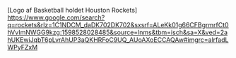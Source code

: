 [Logo af Basketball holdet Houston Rockets] https://www.google.com/search?q=rockets&rlz=1C1NDCM_daDK702DK702&sxsrf=ALeKk01g66CFBgrmrfCt0hVvImNWGG9kzg:1598528028485&source=lnms&tbm=isch&sa=X&ved=2ahUKEwiJqbT6pLvrAhUP3aQKHRFoC9UQ_AUoAXoECCAQAw#imgrc=alrfadLWPyFZxM

